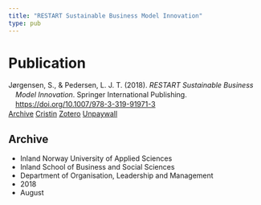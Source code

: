 ```yaml
---
title: "RESTART Sustainable Business Model Innovation"
type: pub
---
```

<h1>Publication</h1>
<article id="csl-bib-container-69ZICXK2" class="csl-bib-container">
  <div class="csl-bib-body" style="line-height: 1.35; padding-left: 1em; text-indent:-1em;">
  <div class="csl-entry">J&#xF8;rgensen, S., &amp; Pedersen, L. J. T. (2018). <i>RESTART Sustainable Business Model Innovation</i>. Springer International Publishing. <a href="https://doi.org/10.1007/978-3-319-91971-3">https://doi.org/10.1007/978-3-319-91971-3</a></div>
</div>
  <div class="csl-bib-buttons">
    <a href="#taxonomy-article-69ZICXK2" class="csl-bib-button">Archive</a>
    <a href="https://app.cristin.no/results/show.jsf?id=1599859" alt="Cristin URL" class="csl-bib-button">Cristin</a>
    <a href="http://zotero.org/groups/5022929/items/69ZICXK2" alt="Zotero URL" class="csl-bib-button">Zotero</a>
    <a href="https://doi.org/10.1007/978-3-319-91971-3" class="csl-bib-button">Unpaywall</a>
  </div>
  <div id="csl-bib-meta-container-69ZICXK2"></div>
</article>
<div id="csl-bib-meta-69ZICXK2" class="csl-bib-meta">
  <article id="taxonomy-article-69ZICXK2" class="taxonomy-article">
    <h1>Archive</h1>
    <ul>
      <li>Inland Norway University of Applied Sciences</li>
      <li>Inland School of Business and Social Sciences</li>
      <li>Department of Organisation, Leadership and Management</li>
      <li>2018</li>
      <li>August</li>
    </ul>
  </article>
</div>
